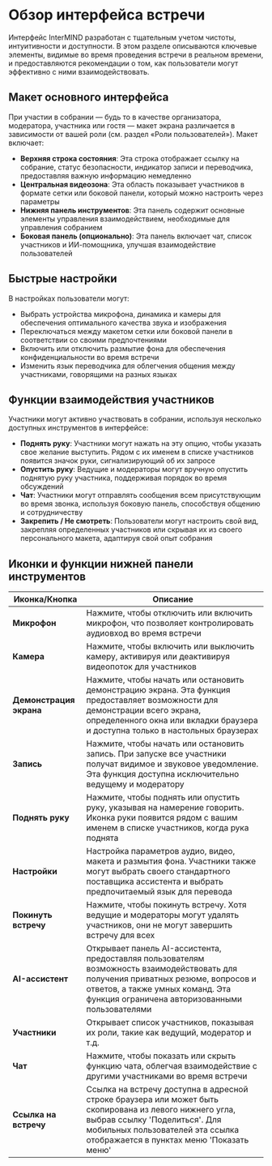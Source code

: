 # Обзор интерфейса встречи

Интерфейс InterMIND разработан с тщательным учетом чистоты, интуитивности и доступности. В этом разделе описываются ключевые элементы, видимые во время проведения встречи в реальном времени, и предоставляются рекомендации о том, как пользователи могут эффективно с ними взаимодействовать.

## Макет основного интерфейса

При участии в собрании — будь то в качестве организатора, модератора, участника или гостя — макет экрана различается в зависимости от вашей роли (см. раздел «Роли пользователей»). Макет включает:

- **Верхняя строка состояния**: Эта строка отображает ссылку на собрание, статус безопасности, индикатор записи и переводчика, предоставляя важную информацию немедленно
- **Центральная видеозона**: Эта область показывает участников в формате сетки или боковой панели, который можно настроить через параметры
- **Нижняя панель инструментов**: Эта панель содержит основные элементы управления взаимодействием, необходимые для управления собранием
- **Боковая панель (опционально)**: Эта панель включает чат, список участников и ИИ-помощника, улучшая взаимодействие пользователей

## Быстрые настройки

В настройках пользователи могут:

- Выбрать устройства микрофона, динамика и камеры для обеспечения оптимального качества звука и изображения
- Переключаться между макетом сетки или боковой панели в соответствии со своими предпочтениями
- Включить или отключить размытие фона для обеспечения конфиденциальности во время встречи
- Изменить язык переводчика для облегчения общения между участниками, говорящими на разных языках

## Функции взаимодействия участников

Участники могут активно участвовать в собрании, используя несколько доступных инструментов в интерфейсе:

- **Поднять руку**: Участники могут нажать на эту опцию, чтобы указать свое желание выступить. Рядом с их именем в списке участников появится значок руки, сигнализирующий об их запросе
- **Опустить руку**: Ведущие и модераторы могут вручную опустить поднятую руку участника, поддерживая порядок во время обсуждений
- **Чат**: Участники могут отправлять сообщения всем присутствующим во время звонка, используя боковую панель, способствуя общению и сотрудничеству
- **Закрепить / Не смотреть**: Пользователи могут настроить свой вид, закрепляя определенных участников или скрывая их из своего персонального макета, адаптируя свой опыт собрания

## Иконки и функции нижней панели инструментов

| Иконка/Кнопка       | Описание                                                                                                                                                                                                         |
| ------------------- | ---------------------------------------------------------------------------------------------------------------------------------------------------------------------------------------------------------------- |
| **Микрофон**        | Нажмите, чтобы отключить или включить микрофон, что позволяет контролировать аудиовход во время встречи                                                                                                         |
| **Камера**          | Нажмите, чтобы включить или выключить камеру, активируя или деактивируя видеопоток для участников                                                                                                               |
| **Демонстрация экрана** | Нажмите, чтобы начать или остановить демонстрацию экрана. Эта функция предоставляет возможности для демонстрации всего экрана, определенного окна или вкладки браузера и доступна только в настольных браузерах |
| **Запись**          | Нажмите, чтобы начать или остановить запись. При запуске все участники получат видимое и звуковое уведомление. Эта функция доступна исключительно ведущему и модератору                                        |
| **Поднять руку**    | Нажмите, чтобы поднять или опустить руку, указывая на намерение говорить. Иконка руки появится рядом с вашим именем в списке участников, когда рука поднята                                                   |
| **Настройки**       | Настройка параметров аудио, видео, макета и размытия фона. Участники также могут выбрать своего стандартного поставщика ассистента и выбрать предпочитаемый язык для перевода                                 |
| **Покинуть встречу** | Нажмите, чтобы покинуть встречу. Хотя ведущие и модераторы могут удалять участников, они не могут завершить встречу для всех                                                                                   |
| **AI-ассистент**    | Открывает панель AI-ассистента, предоставляя пользователям возможность взаимодействовать для получения приватных резюме, вопросов и ответов, а также умных команд. Эта функция ограничена авторизованными пользователями |
| **Участники**       | Открывает список участников, показывая их роли, такие как ведущий, модератор и т.д.                                                                                                                             |
| **Чат**             | Нажмите, чтобы показать или скрыть функцию чата, облегчая взаимодействие с другими участниками во время встречи                                                                                                 |
| **Ссылка на встречу** | Ссылка на встречу доступна в адресной строке браузера или может быть скопирована из левого нижнего угла, выбрав ссылку \'Поделиться\'. Для мобильных пользователей эта ссылка отображается в пунктах меню \'Показать меню\' |